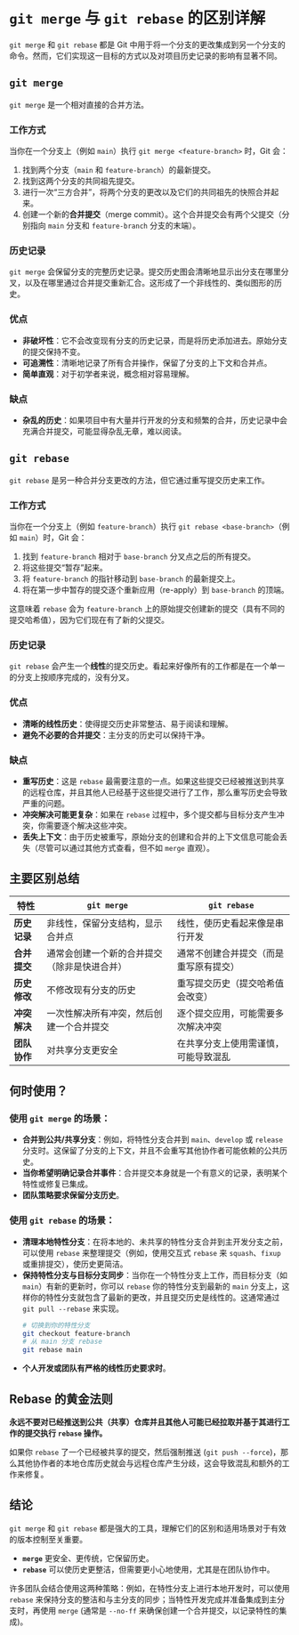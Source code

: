# `git merge` 与 `git rebase` 的区别详解

`git merge` 和 `git rebase` 都是 Git 中用于将一个分支的更改集成到另一个分支的命令。然而，它们实现这一目标的方式以及对项目历史记录的影响有显著不同。

## `git merge`

`git merge` 是一个相对直接的合并方法。

### 工作方式
当你在一个分支上（例如 `main`）执行 `git merge <feature-branch>` 时，Git 会：
1.  找到两个分支（`main` 和 `feature-branch`）的最新提交。
2.  找到这两个分支的共同祖先提交。
3.  进行一次“三方合并”，将两个分支的更改以及它们的共同祖先的快照合并起来。
4.  创建一个新的**合并提交**（merge commit）。这个合并提交会有两个父提交（分别指向 `main` 分支和 `feature-branch` 分支的末端）。

### 历史记录
`git merge` 会保留分支的完整历史记录。提交历史图会清晰地显示出分支在哪里分叉，以及在哪里通过合并提交重新汇合。这形成了一个非线性的、类似图形的历史。

### 优点
*   **非破坏性**：它不会改变现有分支的历史记录，而是将历史添加进去。原始分支的提交保持不变。
*   **可追溯性**：清晰地记录了所有合并操作，保留了分支的上下文和合并点。
*   **简单直观**：对于初学者来说，概念相对容易理解。

### 缺点
*   **杂乱的历史**：如果项目中有大量并行开发的分支和频繁的合并，历史记录中会充满合并提交，可能显得杂乱无章，难以阅读。

## `git rebase`

`git rebase` 是另一种合并分支更改的方法，但它通过重写提交历史来工作。

### 工作方式
当你在一个分支上（例如 `feature-branch`）执行 `git rebase <base-branch>`（例如 `main`）时，Git 会：
1.  找到 `feature-branch` 相对于 `base-branch` 分叉点之后的所有提交。
2.  将这些提交“暂存”起来。
3.  将 `feature-branch` 的指针移动到 `base-branch` 的最新提交上。
4.  将在第一步中暂存的提交逐个重新应用（re-apply）到 `base-branch` 的顶端。

这意味着 `rebase` 会为 `feature-branch` 上的原始提交创建新的提交（具有不同的提交哈希值），因为它们现在有了新的父提交。

### 历史记录
`git rebase` 会产生一个**线性**的提交历史。看起来好像所有的工作都是在一个单一的分支上按顺序完成的，没有分叉。

### 优点
*   **清晰的线性历史**：使得提交历史非常整洁、易于阅读和理解。
*   **避免不必要的合并提交**：主分支的历史可以保持干净。

### 缺点
*   **重写历史**：这是 `rebase` 最需要注意的一点。如果这些提交已经被推送到共享的远程仓库，并且其他人已经基于这些提交进行了工作，那么重写历史会导致严重的问题。
*   **冲突解决可能更复杂**：如果在 `rebase` 过程中，多个提交都与目标分支产生冲突，你需要逐个解决这些冲突。
*   **丢失上下文**：由于历史被重写，原始分支的创建和合并的上下文信息可能会丢失（尽管可以通过其他方式查看，但不如 `merge` 直观）。

## 主要区别总结

| 特性         | `git merge`                                  | `git rebase`                                     |
|--------------|----------------------------------------------|--------------------------------------------------|
| **历史记录**   | 非线性，保留分支结构，显示合并点             | 线性，使历史看起来像是串行开发                   |
| **合并提交**   | 通常会创建一个新的合并提交（除非是快进合并） | 通常不创建合并提交（而是重写原有提交）           |
| **历史修改**   | 不修改现有分支的历史                         | 重写提交历史（提交哈希值会改变）                 |
| **冲突解决**   | 一次性解决所有冲突，然后创建一个合并提交     | 逐个提交应用，可能需要多次解决冲突               |
| **团队协作**   | 对共享分支更安全                             | 在共享分支上使用需谨慎，可能导致混乱             |

## 何时使用？

### 使用 `git merge` 的场景：
*   **合并到公共/共享分支**：例如，将特性分支合并到 `main`、`develop` 或 `release` 分支时。这保留了分支的上下文，并且不会重写其他协作者可能依赖的公共历史。
*   **当你希望明确记录合并事件**：合并提交本身就是一个有意义的记录，表明某个特性或修复已集成。
*   **团队策略要求保留分支历史**。

### 使用 `git rebase` 的场景：
*   **清理本地特性分支**：在将本地的、未共享的特性分支合并到主开发分支之前，可以使用 `rebase` 来整理提交（例如，使用交互式 `rebase` 来 `squash`、`fixup` 或重排提交），使历史更简洁。
*   **保持特性分支与目标分支同步**：当你在一个特性分支上工作，而目标分支（如 `main`）有新的更新时，你可以 `rebase` 你的特性分支到最新的 `main` 分支上，这样你的特性分支就包含了最新的更改，并且提交历史是线性的。这通常通过 `git pull --rebase` 来实现。
    ```bash
    # 切换到你的特性分支
    git checkout feature-branch
    # 从 main 分支 rebase
    git rebase main
    ```
*   **个人开发或团队有严格的线性历史要求时**。

## Rebase 的黄金法则

**永远不要对已经推送到公共（共享）仓库并且其他人可能已经拉取并基于其进行工作的提交执行 `rebase` 操作。**

如果你 `rebase` 了一个已经被共享的提交，然后强制推送 (`git push --force`)，那么其他协作者的本地仓库历史就会与远程仓库产生分歧，这会导致混乱和额外的工作来修复。

## 结论

`git merge` 和 `git rebase` 都是强大的工具，理解它们的区别和适用场景对于有效的版本控制至关重要。

*   **`merge`** 更安全、更传统，它保留历史。
*   **`rebase`** 可以使历史更整洁，但需要更小心地使用，尤其是在团队协作中。

许多团队会结合使用这两种策略：例如，在特性分支上进行本地开发时，可以使用 `rebase` 来保持分支的整洁和与主分支的同步；当特性开发完成并准备集成到主分支时，再使用 `merge` (通常是 `--no-ff` 来确保创建一个合并提交，以记录特性的集成)。
